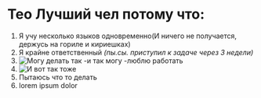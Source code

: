 # Тео Лучший чел потому что:
1. Я учу несколько языков одновременно(И ничего не получается, держусь на гориле и кириешках)
2. Я крайне ответственный *(пы.сы. приступил к задаче через 3 недели)*
3. ![Могу делать так](https://www.youtube.com/watch?v=dQw4w9WgXcQ)
    -и так могу
    -люблю работать
4. ![И вот так тоже](https://s0.rbk.ru/v6_top_pics/media/img/0/10/756372136012100.jpg)
5. Пытаюсь что то делать
6. lorem ipsum dolor 